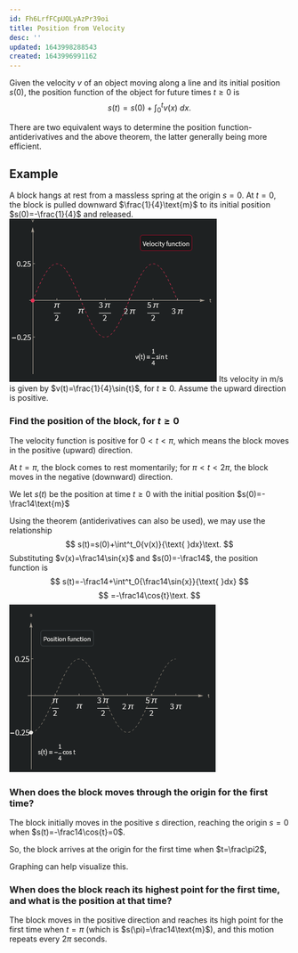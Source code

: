 ```yaml
---
id: Fh6LrfFCpUQLyAzPr39oi
title: Position from Velocity
desc: ''
updated: 1643998288543
created: 1643996991162
---
```

Given the velocity $v$ of an object moving along a line and its initial position $s(0)$, the position function of the object for future times $t\geq0$ is
$$
s(t)=s(0)+\int^t_0{v(x)}{\text{ }dx}\text{.}
$$

There are two equivalent ways to determine the position function- antiderivatives and the above theorem, the latter generally being more efficient.

## Example
A block hangs at rest from a massless spring at the origin $s=0$. At $t=0$, the block is pulled downward $\frac{1}{4}\text{m}$ to its initial position $s(0)=-\frac{1}{4}$ and released.
![](/assets/images/2022-02-04-11-11-00.png)
Its velocity in $\text{m/s}$ is given by $v(t)=\frac{1}{4}\sin{t}$, for $t\geq0$. Assume the upward direction is positive.
### Find the position of the block, for $t\geq0$
The velocity function is positive for $0<t<\pi$, which means the block moves in the positive (upward) direction.

At $t=\pi$, the block comes to rest momentarily; for $\pi<t<2\pi$, the block moves in the negative (downward) direction.

We let $s(t)$ be the position at time $t\geq0$ with the initial position $s(0)=-\frac14\text{m}$

Using the theorem (antiderivatives can also be used), we may use the relationship
$$
s(t)=s(0)+\int^t_0{v(x)}{\text{ }dx}\text.
$$
Substituting $v(x)=\frac14\sin{x}$ and $s(0)=-\frac14$, the position function is
$$
s(t)=-\frac14+\int^t_0{\frac14\sin{x}}{\text{ }dx}
$$
$$
=-\frac14\cos{t}\text.
$$
![](/assets/images/2022-02-04-11-11-18.png)
### When does the block moves through the origin for the first time?
The block initially moves in the positive $s$ direction, reaching the origin $s=0$ when $s(t)=-\frac14\cos{t}=0$.

So, the block arrives at the origin for the first time when $t=\frac\pi2$,

Graphing can help visualize this.
### When does the block reach its highest point for the first time, and what is the position at that time?
The block moves in the positive direction and reaches its high point for the first time when $t=\pi$ (which is $s(\pi)=\frac14\text{m}$), and this motion repeats every $2\pi$ seconds.